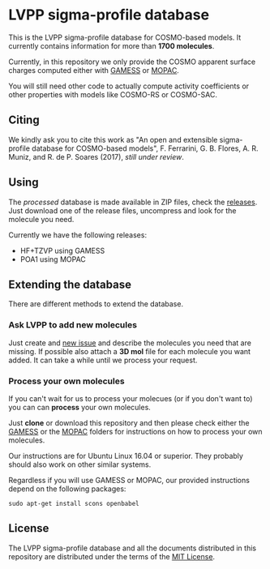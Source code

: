 # LVPP sigma-profile database

This is the LVPP sigma-profile database for COSMO-based models. It currently contains information for more than **1700 molecules**.

Currently, in this repository we only provide the COSMO apparent surface charges computed either with
[GAMESS](http://www.msg.ameslab.gov/gamess/) or [MOPAC](http://openmopac.net/).

You will still need other code to actually compute activity coefficients or other properties with models like COSMO-RS or COSMO-SAC.

## Citing
We kindly ask you to cite this work as "An open and extensible sigma-profile database for COSMO-based models",
F. Ferrarini, G. B. Flores, A. R. Muniz, and R. de P. Soares (2017), *still under review*.

## Using
The *processed* database is made available in ZIP files, check the [releases](http://github.com/lvpp/sigma/releases).
Just download one of the release files, uncompress and look for the molecule you need.

Currently we have the following releases:
* HF+TZVP using GAMESS
* POA1 using MOPAC

## Extending the database

There are different methods to extend the database.

### Ask LVPP to add new molecules

Just create and [new issue](https://github.com/lvpp/sigma/issues)
and describe the molecules you need that are missing.
If possible also attach a **3D mol** file for each molecule you want added.
It can take a while until we process your request.

### Process your own molecules

If you can't wait for us to process your molecues (or if you don't want to)
you can can **process** your own molecules.

Just **clone** or download this repository and then
please check either the [GAMESS](https://github.com/lvpp/sigma/tree/master/GAMESS)
or the [MOPAC](https://github.com/lvpp/sigma/tree/master/MOPAC) folders for instructions
on how to process your own molecules.

Our instructions are for Ubuntu Linux 16.04 or superior. They probably should also
work on other similar systems.

Regardless if you will use GAMESS or MOPAC,
our provided instructions depend on the following packages:
```
sudo apt-get install scons openbabel
```

## License

The LVPP sigma-profile database and all the documents distributed in this repository are distributed under the terms
of the [MIT License](https://github.com/lvpp/sigma/blob/master/LICENSE).
